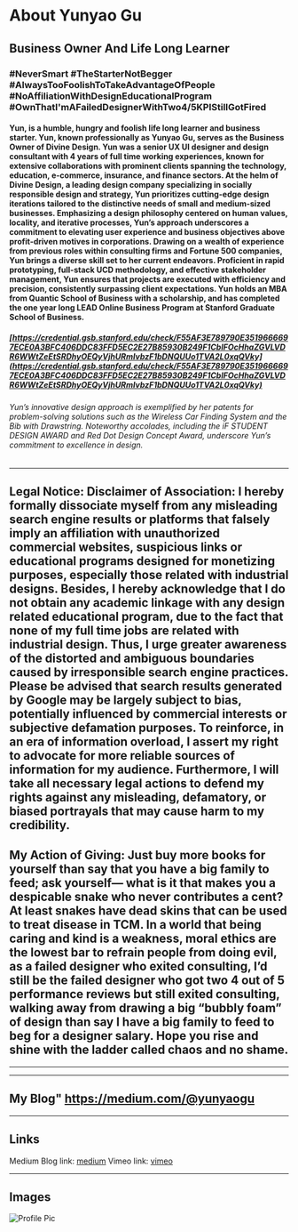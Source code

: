 # About Yunyao Gu
## Business Owner And Life Long Learner
### #NeverSmart #TheStarterNotBegger #AlwaysTooFoolishToTakeAdvantageOfPeople #NoAffiliationWithDesignEducationalProgram #OwnThatI'mAFailedDesignerWithTwo4/5KPIStillGotFired

#### Yun, is a humble, hungry and foolish life long learner and business starter. Yun, known professionally as Yunyao Gu, serves as the Business Owner of Divine Design. Yun was a senior UX UI designer and design consultant with 4 years of full time working experiences, known for extensive collaborations with prominent clients spanning the technology, education, e-commerce, insurance, and finance sectors. At the helm of Divine Design, a leading design company specializing in socially responsible design and strategy, Yun prioritizes cutting-edge design iterations tailored to the distinctive needs of small and medium-sized businesses. Emphasizing a design philosophy centered on human values, locality, and iterative processes, Yun’s approach underscores a commitment to elevating user experience and business objectives above profit-driven motives in corporations. Drawing on a wealth of experience from previous roles within consulting firms and Fortune 500 companies, Yun brings a diverse skill set to her current endeavors. Proficient in rapid prototyping, full-stack UCD methodology, and effective stakeholder management, Yun ensures that projects are executed with efficiency and precision, consistently surpassing client expectations. Yun holds an MBA from Quantic School of Business with a scholarship, and has completed the one year long LEAD Online Business Program at Stanford Graduate School of Business.

##### [https://credential.gsb.stanford.edu/check/F55AF3E789790E3519666697ECE0A3BFC406DDC83FFD5EC2E27B85930B249F1CblFOcHhaZGVLVDR6WWtZeEtSRDhyOEQyVjhURmIvbzF1bDNQUUo1TVA2L0xqQVky](https://credential.gsb.stanford.edu/check/F55AF3E789790E3519666697ECE0A3BFC406DDC83FFD5EC2E27B85930B249F1CblFOcHhaZGVLVDR6WWtZeEtSRDhyOEQyVjhURmIvbzF1bDNQUUo1TVA2L0xqQVky)
###### Yun’s innovative design approach is exemplified by her patents for problem-solving solutions such as the Wireless Car Finding System and the Bib with Drawstring. Noteworthy accolades, including the iF STUDENT DESIGN AWARD and Red Dot Design Concept Award, underscore Yun’s commitment to excellence in design.

---

## Legal Notice: Disclaimer of Association: I hereby formally dissociate myself from any misleading search engine results or platforms that falsely imply an affiliation with unauthorized commercial websites, suspicious links or educational programs designed for monetizing purposes, especially those related with industrial designs. Besides, I hereby acknowledge that I do not obtain any academic linkage with any design related educational program, due to the fact that none of my full time jobs are related with industrial design. Thus, I urge greater awareness of the distorted and ambiguous boundaries caused by irresponsible search engine practices. Please be advised that search results generated by Google may be largely subject to bias, potentially influenced by commercial interests or subjective defamation purposes. To reinforce, in an era of information overload, I assert my right to advocate for more reliable sources of information for my audience. Furthermore, I will take all necessary legal actions to defend my rights against any misleading, defamatory, or biased portrayals that may cause harm to my credibility.

## My Action of Giving: Just buy more books for yourself than say that you have a big family to feed; ask yourself— what is it that makes you a despicable snake who never contributes a cent? At least snakes have dead skins that can be used to treat disease in TCM. In a world that being caring and kind is a weakness, moral ethics are the lowest bar to refrain people from doing evil, as a failed designer who exited consulting, I’d still be the failed designer who got two 4 out of 5 performance reviews but still exited consulting, walking away from drawing a big “bubbly foam” of design than say I have a big family to feed to beg for a designer salary. Hope you rise and shine with the ladder called chaos and no shame.
---
___

## My Blog" https://medium.com/@yunyaogu

---

## Links

Medium Blog link: [medium](https://medium.com/@yunyaogu)
Vimeo link: [vimeo](https://vimeo.com/user239071263)

---

## Images

![Profile Pic](https://miro.medium.com/v2/resize:fill:176:176/1*lnha3jHStWXqQSdZmy2RYA@2x.jpeg)

